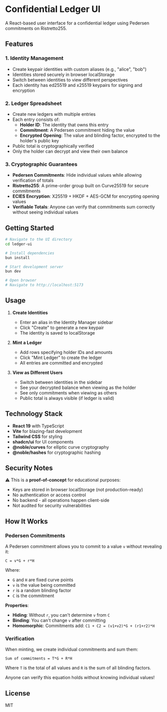 # Confidential Ledger UI

A React-based user interface for a confidential ledger using Pedersen commitments on Ristretto255.

## Features

### 1. Identity Management
- Create keypair identities with custom aliases (e.g., "alice", "bob")
- Identities stored securely in browser localStorage
- Switch between identities to view different perspectives
- Each identity has ed25519 and x25519 keypairs for signing and encryption

### 2. Ledger Spreadsheet
- Create new ledgers with multiple entries
- Each entry consists of:
  - **Holder ID**: The identity that owns this entry
  - **Commitment**: A Pedersen commitment hiding the value
  - **Encrypted Opening**: The value and blinding factor, encrypted to the holder's public key
- Public total is cryptographically verified
- Only the holder can decrypt and view their own balance

### 3. Cryptographic Guarantees
- **Pedersen Commitments**: Hide individual values while allowing verification of totals
- **Ristretto255**: A prime-order group built on Curve25519 for secure commitments
- **ECIES Encryption**: X25519 + HKDF + AES-GCM for encrypting opening values
- **Verifiable Totals**: Anyone can verify that commitments sum correctly without seeing individual values

## Getting Started

```bash
# Navigate to the UI directory
cd ledger-ui

# Install dependencies
bun install

# Start development server
bun dev

# Open browser
# Navigate to http://localhost:5173
```

## Usage

1. **Create Identities**
   - Enter an alias in the Identity Manager sidebar
   - Click "Create" to generate a new keypair
   - The identity is saved to localStorage

2. **Mint a Ledger**
   - Add rows specifying holder IDs and amounts
   - Click "Mint Ledger" to create the ledger
   - All entries are committed and encrypted

3. **View as Different Users**
   - Switch between identities in the sidebar
   - See your decrypted balance when viewing as the holder
   - See only commitments when viewing as others
   - Public total is always visible (if ledger is valid)

## Technology Stack

- **React 19** with TypeScript
- **Vite** for blazing-fast development
- **Tailwind CSS** for styling
- **shadcn/ui** for UI components
- **@noble/curves** for elliptic curve cryptography
- **@noble/hashes** for cryptographic hashing

## Security Notes

⚠️ This is a **proof-of-concept** for educational purposes:

- Keys are stored in browser localStorage (not production-ready)
- No authentication or access control
- No backend - all operations happen client-side
- Not audited for security vulnerabilities

## How It Works

### Pedersen Commitments

A Pedersen commitment allows you to commit to a value `v` without revealing it:

```
C = v*G + r*H
```

Where:
- `G` and `H` are fixed curve points
- `v` is the value being committed
- `r` is a random blinding factor
- `C` is the commitment

**Properties**:
- **Hiding**: Without `r`, you can't determine `v` from `C`
- **Binding**: You can't change `v` after committing
- **Homomorphic**: Commitments add: `C1 + C2 = (v1+v2)*G + (r1+r2)*H`

### Verification

When minting, we create individual commitments and sum them:

```
Sum of commitments = T*G + R*H
```

Where `T` is the total of all values and `R` is the sum of all blinding factors.

Anyone can verify this equation holds without knowing individual values!

## License

MIT

